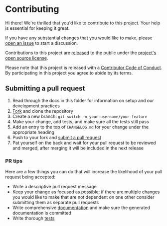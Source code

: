 # Contributing

Hi there! We're thrilled that you'd like to contribute to this project. Your help is essential for keeping it great.

If you have any substantial changes that you would like to make, please [open an issue](issues/new) to start a discussion.

Contributions to this project are [released](https://help.github.com/articles/github-terms-of-service/#6-contributions-under-repository-license) to the public under the [project's open source license](https://github.com/primer/view_components/blob/main/LICENSE.txt).

Please note that this project is released with a [Contributor Code of Conduct](https://github.com/primer/view_components/blob/main/CODE_OF_CONDUCT.md). By participating in this project you agree to abide by its terms.

## Submitting a pull request

1. Read through the docs in this folder for information on setup and our development practices
1. [Fork](https://github.com/primer/view_components/fork) and clone the repository
1. Create a new branch: `git switch -n your-username/your-feature`
1. Make your change, add tests, and make sure all the tests still pass
1. Add an entry to the top of `CHANGELOG.md` for your change under the appropriate heading
1. Push to your fork and [submit a pull request](https://github.com/primer/view_components/compare)
1. Pat yourself on the back and wait for your pull request to be reviewed and merged, after merging it will be included in the next release

### PR tips

Here are a few things you can do that will increase the likelihood of your pull request being accepted:

* Write a descriptive pull request message
* Keep your change as focused as possible; if there are multiple changes you would like to make that are not dependent on one other consider submitting them as separate pull requests
* Write comprehensive [documentation](https://primer.style/view-components/contributing#writing-documentation) and make sure the generated documentation is committed
* Write thorough [tests](https://primer.style/view-components/contributing#testing)
